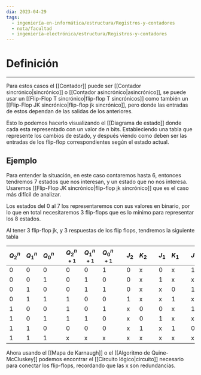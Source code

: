 ```yaml
---
dia: 2023-04-29
tags:
  - ingeniería-en-informática/estructura/Registros-y-contadores
  - nota/facultad
  - ingeniería-electrónica/estructura/Registros-y-contadores
---
```

# Definición
---
Para estos casos el [[Contador]] puede ser [[Contador sincrónico|sincrónico]] o [[Contador asincrónico|asincrónico]], se puede usar un [[Flip-Flop T sincrónico|flip-flop T sincrónicos]] como también un [[Flip-Flop JK sincrónico|flip-flop jk sincrónico]], pero donde las entradas de estos dependan de las salidas de los anteriores. 

Esto lo podemos hacerlo visualizando el [[Diagrama de estado]] donde cada esta representado con un valor de $n$ bits. Estableciendo una tabla que represente los cambios de estado, y después viendo como deben ser las entradas de los flip-flop correspondientes según el estado actual.

## Ejemplo
Para entender la situación, en este caso contaremos hasta 6, entonces tendremos 7 estados que nos interesan, y un estado que no nos interesa. Usaremos [[Flip-Flop JK sincrónico|flip-flop jk sincrónico]] que es el caso más difícil de analizar. 

Los estados del $0$ al $7$ los representaremos con sus valores en binario, por lo que en total necesitaremos $3$ flip-flops que es lo mínimo para representar los 8 estados.

Al tener 3 flip-flop jk, y 3 respuestas de los flip flops, tendremos la siguiente tabla

| $Q^n_2$ | $Q^n_1$ | $Q^n_0$ |     | $Q^{n+1}_2$ | $Q^{n+1}_1$ | $Q^{n+1}_0$ |     | $J_2$ | $K_2$ |     | $J_1$ | $K_1$ |     | $J_0$ | $K_02$ |
| ------- | ------- | ------- | --- | ----------- | ----------- | ----------- | --- | ----- | ----- | --- | ----- | ----- | --- | ----- | ------ |
| 0       | 0       | 0       |     | 0           | 0           | 1           |     | 0     | x     |     | 0     | x     |     | 1     | x      |
| 0       | 0       | 1       |     | 0           | 1           | 0           |     | 0     | x     |     | 1     | x     |     | x     | 1      |
| 0       | 1       | 0       |     | 0           | 1           | 1           |     | 0     | x     |     | x     | 0     |     | 1     | x      |
| 0       | 1       | 1       |     | 1           | 0           | 0           |     | 1     | x     |     | x     | 1     |     | x     | 1      |
| 1       | 0       | 0       |     | 1           | 0           | 1           |     | x     | 0     |     | 0     | x     |     | 1     | x      |
| 1       | 0       | 1       |     | 1           | 1           | 0           |     | x     | 0     |     | 1     | x     |     | x     | 1      |
| 1       | 1       | 0       |     | 0           | 0           | 0           |     | x     | 1     |     | x     | 1     |     | 0     | x      |
| 1       | 1       | 1       |     | x           | x           | x           |     | x     | x     |     | x     | x     |     | x     | x      |

Ahora usando el [[Mapa de Karnaugh]] o el [[Algoritmo de Quine-McCluskey]] podemos encontrar el [[Circuito lógico|circuito]] necesario para conectar los flip-flops, recordando que las x son redundancias.